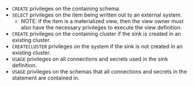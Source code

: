 - `CREATE` privileges on the containing schema.
- `SELECT` privileges on the item being written out to an external system.
  - NOTE: if the item is a materialized view, then the view owner must also have the necessary privileges to
    execute the view definition.
- `CREATE` privileges on the containing cluster if the sink is created in an existing cluster.
- `CREATECLUSTER` privileges on the system if the sink is not created in an existing cluster.
- `USAGE` privileges on all connections and secrets used in the sink definition.
- `USAGE` privileges on the schemas that all connections and secrets in the
  statement are contained in.
